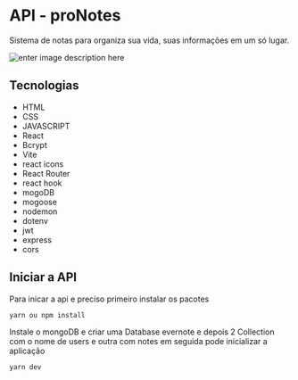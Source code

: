 # API - proNotes

Sistema de notas para organiza sua vida, suas informações em um só lugar. 

![enter image description here](https://github.com/wesleycsv/proNotes-API/blob/main/print.png?raw=true)

## Tecnologias
* HTML
* CSS
* JAVASCRIPT
* React
* Bcrypt
* Vite
* react icons
* React Router
* react hook
* mogoDB
* mogoose
* nodemon
* dotenv
* jwt
* express
* cors

## Iniciar a API

Para inicar a api e preciso primeiro instalar os pacotes

```sh
yarn ou npm install
```
Instale o mongoDB e criar uma Database evernote e depois 2 Collection com o nome de users e outra com notes em seguida pode inicializar a aplicação

```sh
yarn dev
```

